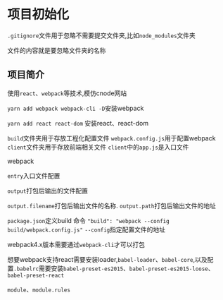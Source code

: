 # 项目初始化

`.gitignore`文件用于忽略不需要提交文件夹,比如`node_modules`文件夹

文件的内容就是要忽略文件夹的名称

## 项目简介
使用`react`、`webpack`等技术,模仿cnode网站


`yarn add webpack webpack-cli -D`安装webpack

`yarn add react react-dom` 安装react、react-dom

`build`文件夹用于存放工程化配置文件
`webpack.config.js`用于配置webpack
`client`文件夹用于存放前端相关文件
`client`中的`app.js`是入口文件

webpack

`entry`入口文件配置

`output`打包后输出的文件配置

`output.filename`打包后输出文件的名称.
`output.path`打包后输出文件的地址

`package.json`定义build 命令 `"build": "webpack --config build/webpack.config.js"` `--config`指定配置文件的地址

webpack4.x版本需要通过`webpack-cli`才可以打包

想要webpack支持react需要安装loader,`babel-loader`、`babel-core`,以及配置`.babelrc`需要安装`babel-preset-es2015`、`babel-preset-es2015-loose`、`babel-preset-react`

`module`、`module.rules`



